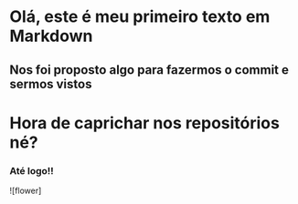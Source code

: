 # Olá, este é meu primeiro texto em Markdown
## Nos foi proposto algo para fazermos o commit e sermos vistos


# Hora de caprichar nos repositórios né?

### Até logo!!

![flower]
